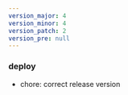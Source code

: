 ```yaml
---
version_major: 4
version_minor: 4
version_patch: 2
version_pre: null
---
```


### deploy

- chore: correct release version
